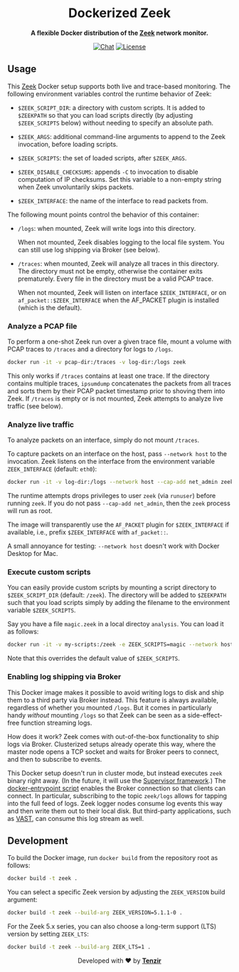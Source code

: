 <h1 align="center">
  Dockerized Zeek
</h1>
<div align="center">
  
**A flexible Docker distribution of the [Zeek][zeek] network monitor.**

[![Chat][chat-badge]][chat-url]
[![License][license-badge]][license-url]
</div>

## Usage

This [Zeek][zeek] Docker setup supports both live and trace-based monitoring.
The following environment variables control the runtime behavior of Zeek:

- `$ZEEK_SCRIPT_DIR`: a directory with custom scripts. It is added to
  `$ZEEKPATH` so that you can load scripts directly (by adjusting
  `$ZEEK_SCRIPTS` below) without needing to specify an absolute path.

- `$ZEEK_ARGS`: additional command-line arguments to append to the Zeek
  invocation, before loading scripts.

- `$ZEEK_SCRIPTS`: the set of loaded scripts, after `$ZEEK_ARGS`.

- `$ZEEK_DISABLE_CHECKSUMS`: appends `-C` to invocation to disable computation
  of IP checksums. Set this variable to a non-empty string when Zeek
  unvoluntarily skips packets.

- `$ZEEK_INTERFACE`: the name of the interface to read packets from.

The following mount points control the behavior of this container:

- `/logs`: when mounted, Zeek will write logs into this directory.

  When not mounted, Zeek disables logging to the local file system. You can
  still use log shipping via Broker (see below).

- `/traces`: when mounted, Zeek will analyze all traces in this directory. The
  directory must not be empty, otherwise the container exits prematurely. Every
  file in the directory must be a valid PCAP trace.

  When not mounted, Zeek will listen on interface `$ZEEK_INTERFACE`, or on
  `af_packet::$ZEEK_INTERFACE` when the AF_PACKET plugin is installed (which is
  the default).

### Analyze a PCAP file

To perform a one-shot Zeek run over a given trace file, mount a volume
with PCAP traces to `/traces` and a directory for logs to `/logs`.

```sh
docker run -it -v pcap-dir:/traces -v log-dir:/logs zeek
```

This only works if `/traces` contains at least one trace. If the directory
contains multiple traces, `ipsumdump` concatenates the packets from all traces
and sorts them by their PCAP packet timestamp prior to shoving them into Zeek.
If `/traces` is empty or is not mounted, Zeek attempts to analyze live traffic
(see below).

### Analyze live traffic

To analyze packets on an interface, simply do not mount `/traces`.

To capture packets on an interface on the host, pass `--network host` to the
invocation. Zeek listens on the interface from the environment variable
`ZEEK_INTERFACE` (default: `eth0`):

```sh
docker run -it -v log-dir:/logs --network host --cap-add net_admin zeek
```

The runtime attempts drops privileges to user `zeek` (via `runuser`) before
running `zeek`. If you do not pass `--cap-add net_admin`, then the `zeek`
process will run as root.

The image will transparently use the `AF_PACKET` plugin for `$ZEEK_INTERFACE` if
available, i.e., prefix `$ZEEK_INTERFACE` with `af_packet::`.

A small annoyance for testing: `--network host` doesn't work with Docker
Desktop for Mac.

### Execute custom scripts

You can easily provide custom scripts by mounting a script directory to
`$ZEEK_SCRIPT_DIR` (default: `/zeek`). The directory will be added to
`$ZEEKPATH` such that you load scripts simply by adding the filename to the
environment variable `$ZEEK_SCRIPTS`.

Say you have a file `magic.zeek` in a local directoy `analysis`. You can load
it as follows:

```sh
docker run -it -v my-scripts:/zeek -e ZEEK_SCRIPTS=magic --network host zeek
```

Note that this overrides the default value of `$ZEEK_SCRIPTS`.

### Enabling log shipping via Broker

This Docker image makes it possible to avoid writing logs to disk and ship them
to a third party via Broker instead. This feature is always available,
regardless of whether you mounted `/logs`. But it comes in particularly handy
*without* mounting `/logs` so that Zeek can be seen as a side-effect-free
function streaming logs.

How does it work? Zeek comes with out-of-the-box functionality to ship logs via
Broker. Clusterized setups already operate this way, where the master node
opens a TCP socket and waits for Broker peers to connect, and then to subscribe
to events.

This Docker setup doesn't run in cluster mode, but instead executes `zeek`
binary right away. (In the future, it will use the [Supervisor
framework](https://docs.zeek.org/en/master/frameworks/supervisor.html).) The
[docker-entrypoint script](scripts/docker-entrypoint.zeek) enables the Broker
connection so that clients can connect. In particular, subscribing to the topic
`zeek/logs` allows for tapping into the full feed of logs. Zeek logger nodes
consume log events this way and then write them out to their local disk. But
third-party applications, such as [VAST](https://github.com/tenzir/vast), can
consume this log stream as well.

## Development

To build the Docker image, run `docker build` from the repository root as
follows:

```sh
docker build -t zeek .
```

You can select a specific Zeek version by adjusting the `ZEEK_VERSION` build
argument:

```sh
docker build -t zeek --build-arg ZEEK_VERSION=5.1.1-0 .
```

For the Zeek 5.x series, you can also choose a long-term support (LTS) version
by setting `ZEEK_LTS`:

```sh
docker build -t zeek --build-arg ZEEK_LTS=1 .
```

<p align="center">
  Developed with ❤️ by <strong><a href="https://tenzir.com">Tenzir</a></strong>
</p>

[zeek]: https://www.zeek.org
[chat-badge]: https://img.shields.io/badge/Slack-Tenzir%20Community%20Chat-brightgreen?logo=slack&color=purple&style=flat
[chat-url]: http://slack.tenzir.com
[license-badge]: https://img.shields.io/badge/license-BSD-blue.svg
[license-url]: https://raw.github.com/vast-io/vast/master/COPYING
